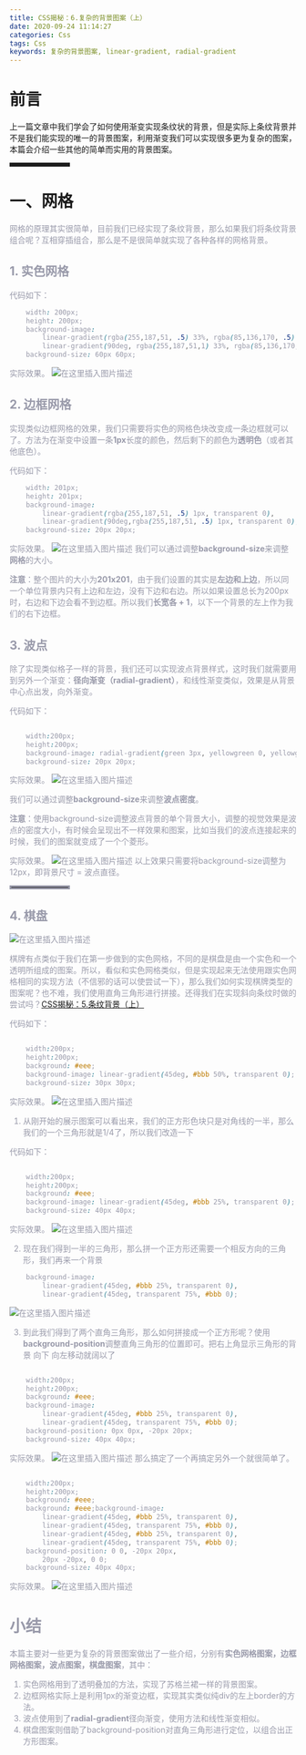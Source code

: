 ```yaml
---
title: CSS揭秘：6.复杂的背景图案（上）
date: 2020-09-24 11:14:27
categories: Css
tags: Css
keywords: 复杂的背景图案, linear-gradient, radial-gradient
---
```


# 前言
上一篇文章中我们学会了如何使用渐变实现条纹状的背景，但是实际上条纹背景并不是我们能实现的唯一的背景图案，利用渐变我们可以实现很多更为复杂的图案，本篇会介绍一些其他的简单而实用的背景图案。

<!-- more -->

<font color=#999AAA ></font>

<hr style=" border:solid; width:100px; height:1px;" color=#000000 size=1">


# 一、网格


<font color=#999AAA >网格的原理其实很简单，目前我们已经实现了条纹背景，那么如果我们将条纹背景组合呢？互相穿插组合，那么是不是很简单就实现了各种各样的网格背景。

## 1. 实色网格

<font color=#999AAA >代码如下：
```css
	width: 200px;
	height: 200px;
	background-image:
		linear-gradient(rgba(255,187,51, .5) 33%, rgba(85,136,170, .5) 0, rgba(85,136,170, .5) 66%, rgba(173,255,47, .5) 0),
		linear-gradient(90deg, rgba(255,187,51,1) 33%, rgba(85,136,170, 1) 0, rgba(85,136,170, 1) 66%, rgba(173,255,47, .5) 0);
	background-size: 60px 60px;
```

<font color=#999AAA >实际效果。
![在这里插入图片描述](https://img-blog.csdnimg.cn/20200918100511610.png#pic_center)
## 2. 边框网格
实现类似边框网格的效果，我们只需要将实色的网格色块改变成一条边框就可以了。方法为在渐变中设置一条**1px**长度的颜色，然后剩下的颜色为**透明色**（或者其他底色）。

<font color=#999AAA >代码如下：
```css
	width: 201px;
	height: 201px;
	background-image:
		linear-gradient(rgba(255,187,51, .5) 1px, transparent 0),
		linear-gradient(90deg,rgba(255,187,51, .5) 1px, transparent 0);
	background-size: 20px 20px;
```

<font color=#999AAA >实际效果。
![在这里插入图片描述](https://img-blog.csdnimg.cn/20200918102106767.png#pic_center)
我们可以通过调整**background-size**来调整**网格**的大小。

**注意**：整个图片的大小为**201x201**，由于我们设置的其实是**左边和上边**，所以同一个单位背景内只有上边和左边，没有下边和右边。所以如果设置总长为200px时，右边和下边会看不到边框。所以我们**长宽各 + 1**，以下一个背景的左上作为我们的右下边框。

## 3. 波点
除了实现类似格子一样的背景，我们还可以实现波点背景样式，这时我们就需要用到另外一个渐变：**径向渐变（radial-gradient）**，和线性渐变类似，效果是从背景中心点出发，向外渐变。

<font color=#999AAA >代码如下：
```css

	width:200px;
	height:200px;
	background-image: radial-gradient(green 3px, yellowgreen 0, yellowgreen 6px, transparent 0);
	background-size: 20px 20px;

```

<font color=#999AAA >实际效果。
![在这里插入图片描述](https://img-blog.csdnimg.cn/20200921085836761.png#pic_center)

我们可以通过调整**background-size**来调整**波点密度**。

**注意**：使用background-size调整波点背景的单个背景大小，调整的视觉效果是波点的密度大小，有时候会呈现出不一样效果和图案，比如当我们的波点连接起来的时候，我们的图案就变成了一个个菱形。

<font color=#999AAA >实际效果。
![在这里插入图片描述](https://img-blog.csdnimg.cn/20200921090246511.png#pic_center)
<font color=#999AAA >以上效果只需要将background-size调整为12px，即背景尺寸 = 波点直径。
<hr style=" border:solid; width:100px; height:1px;" color=#000000 size=1">


## 4. 棋盘
![在这里插入图片描述](https://img-blog.csdnimg.cn/2020092109251135.png#pic_center)

棋牌有点类似于我们在第一步做到的实色网格，不同的是棋盘是由一个实色和一个透明所组成的图案。所以，看似和实色网格类似，但是实现起来无法使用跟实色网格相同的实现方法（不信邪的话可以使尝试一下），那么我们如何实现棋牌类型的图案呢？也不难，我们使用直角三角形进行拼接。还得我们在实现斜向条纹时做的尝试吗？[CSS揭秘：5.条纹背景（上）](https://blog.csdn.net/lunhui1994_/article/details/106933714)

<font color=#999AAA >代码如下：
```css

	width:200px;
	height:200px;
	background: #eee;
	background-image: linear-gradient(45deg, #bbb 50%, transparent 0);	
	background-size: 30px 30px;

```

<font color=#999AAA >实际效果。
![在这里插入图片描述](https://img-blog.csdnimg.cn/20200921092328712.png#pic_center)

1. 从刚开始的展示图案可以看出来，我们的正方形色块只是对角线的一半，那么我们的一个三角形就是1/4了，所以我们改造一下


<font color=#999AAA >代码如下：
```css

	width:200px;
	height:200px;
	background: #eee;
	background-image: linear-gradient(45deg, #bbb 25%, transparent 0);
	background-size: 40px 40px;

```

<font color=#999AAA >实际效果。
![在这里插入图片描述](https://img-blog.csdnimg.cn/20200921092909744.png#pic_center)

2. 现在我们得到一半的三角形，那么拼一个正方形还需要一个相反方向的三角形，我们再来一个背景
```css
	background-image: 
		linear-gradient(45deg, #bbb 25%, transparent 0),
		linear-gradient(45deg, transparent 75%, #bbb 0);
```
![在这里插入图片描述](https://img-blog.csdnimg.cn/20200921092709910.png#pic_center)

3. 到此我们得到了两个直角三角形，那么如何拼接成一个正方形呢？使用**background-position**调整直角三角形的位置即可。把右上角显示三角形的背景 向下 向左移动就阔以了
```css

	width:200px;
	height:200px;
	background: #eee;
	background-image: 
		linear-gradient(45deg, #bbb 25%, transparent 0),
		linear-gradient(45deg, transparent 75%, #bbb 0);
	background-position: 0px 0px, -20px 20px;
	background-size: 40px 40px;

```
<font color=#999AAA >实际效果。
![在这里插入图片描述](https://img-blog.csdnimg.cn/20200921094902113.png#pic_center)
那么搞定了一个再搞定另外一个就很简单了。
```css

	width:200px;
	height:200px;
	background: #eee;
	background: #eee;background-image:    
		linear-gradient(45deg, #bbb 25%, transparent 0),    
		linear-gradient(45deg, transparent 75%, #bbb 0),    
		linear-gradient(45deg, #bbb 25%, transparent 0),    
		linear-gradient(45deg, transparent 75%, #bbb 0);
	background-position: 0 0, -20px 20px,                     
		20px -20px, 0 0;
	background-size: 40px 40px;

```
<font color=#999AAA >实际效果。
![在这里插入图片描述](https://img-blog.csdnimg.cn/20200921095309238.png#pic_center)


# 小结
本篇主要对一些更为复杂的背景图案做出了一些介绍，分别有**实色网格图案，边框网格图案，波点图案，棋盘图案**，其中：
1. 实色网格用到了透明叠加的方法，实现了苏格兰裙一样的背景图案。
2. 边框网格实际上是利用1px的渐变边框，实现其实类似纯div的左上border的方法。
3. 波点使用到了**radial-gradient**径向渐变，使用方法和线性渐变相似。
4. 棋盘图案则借助了background-position对直角三角形进行定位，以组合出正方形图案。

